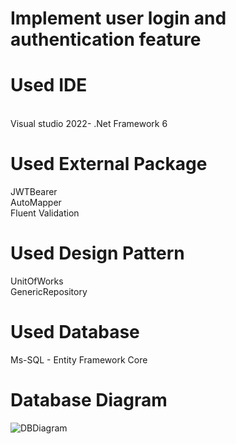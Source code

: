 # Implement user login and authentication feature
# Used IDE
<br/>
Visual studio 2022- .Net Framework 6

# Used External Package
  JWTBearer<br/>
  AutoMapper<br/>
  Fluent Validation<br/>
  
# Used Design Pattern
  UnitOfWorks<br/>
  GenericRepository<br/>
  
# Used Database<br/>
  Ms-SQL - Entity Framework Core

# Database Diagram

![DBDiagram](https://user-images.githubusercontent.com/58319579/159135020-da9d1265-d765-4353-83d0-da381c697d7f.png)

  
